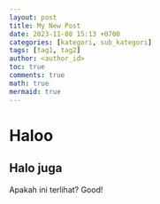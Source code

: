 ```yaml
---
layout: post
title: My New Post
date: 2023-11-08 15:13 +0700
categories: [kategori, sub_kategori]
tags: [tag1, tag2]
author: <author_id>
toc: true
comments: true
math: true
mermaid: true
---
```

# Haloo
## Halo juga

Apakah ini terlihat? Good!